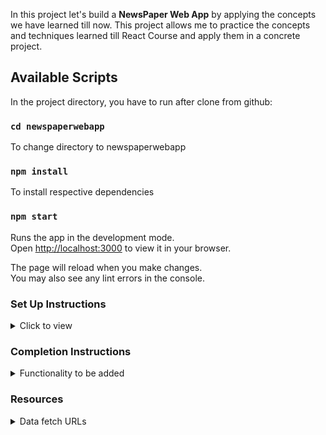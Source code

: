 In this project let's build a **NewsPaper Web App** by applying the concepts we have learned till now. This project allows me to practice the concepts and techniques learned till React Course and apply them in a concrete project.

## Available Scripts

In the project directory, you have to run after clone from github:

### `cd newspaperwebapp`

To change directory to newspaperwebapp

### `npm install`

To install respective dependencies

### `npm start`

Runs the app in the development mode.\
Open [http://localhost:3000](http://localhost:3000) to view it in your browser.

The page will reload when you make changes.\
You may also see any lint errors in the console.

### Set Up Instructions

<details>

<summary>Click to view</summary>

- Download dependencies by running `npm install`
- Start up the app using `npm start`

</details>

### Completion Instructions

<details>

<summary>Functionality to be added</summary>
<br/>
The app must have the following functionalities

- **Home Route**

    - An HTTP GET request should be made to **Top Headlines** 

    - **_Loader_** should be displayed while fetching the data
    - After the data is fetched successfully, display the list of top rated books received from the response
    - If the HTTP GET request made is unsuccessful, then the failure view screens should be displayed
    - When the **Try Again** button is clicked, an HTTP GET request should be made to **Top Headlines**

- **Header**  
    
  - When the **logo** in the header is clicked, then the page should be navigated to the Home Route
  - When the **Home** link in the header is clicked, then the page should be navigated to the Home Route
  - When the **Business** link in the header is clicked, then the page should be navigated to the Business Route
  - When the **Entertainment** button in the header is clicked, then the page should be navigated to the Entertainment Route
  - When the **General** button in the header is clicked, then the page should be navigated to the General Route
  - When the **Health** button in the header is clicked, then the page should be navigated to the Health Route
  - When the **Science** button in the header is clicked, then the page should be navigated to the Science Route
  - When the **Sports** button in the header is clicked, then the page should be navigated to the Sports Route
  - When the **Technology** button in the header is clicked, then the page should be navigated to the Technology Route

- **Business Route**

    - An HTTP GET request should be made to **Business** 

    - **_Loader_** should be displayed while fetching the data
    - After the data is fetched successfully, display the list of top rated books received from the response
    - If the HTTP GET request made is unsuccessful, then the failure view screens should be displayed
    - When the **Try Again** button is clicked, an HTTP GET request should be made to **Business**

- **Entertainment Route**

    - An HTTP GET request should be made to **Entertainment** 

    - **_Loader_** should be displayed while fetching the data
    - After the data is fetched successfully, display the list of top rated books received from the response
    - If the HTTP GET request made is unsuccessful, then the failure view screens should be displayed
    - When the **Try Again** button is clicked, an HTTP GET request should be made to **Entertainment**

- **General Route**

  - An HTTP GET request should be made to **General** 

  - **_Loader_** should be displayed while fetching the data
  - After the data is fetched successfully, display the list of top rated books received from the response
  - If the HTTP GET request made is unsuccessful, then the failure view screens should be displayed
  - When the **Try Again** button is clicked, an HTTP GET request should be made to **General**

- **Health Route**

  - An HTTP GET request should be made to **Health** 

  - **_Loader_** should be displayed while fetching the data
  - After the data is fetched successfully, display the list of top rated books received from the response
  - If the HTTP GET request made is unsuccessful, then the failure view screens should be displayed
  - When the **Try Again** button is clicked, an HTTP GET request should be made to **Health**

- **Science Route**

  - An HTTP GET request should be made to **Science** 

  - **_Loader_** should be displayed while fetching the data
  - After the data is fetched successfully, display the list of top rated books received from the response
  - If the HTTP GET request made is unsuccessful, then the failure view screens should be displayed
  - When the **Try Again** button is clicked, an HTTP GET request should be made to **Science**

- **Sports Route**

  - An HTTP GET request should be made to **Sports** 

  - **_Loader_** should be displayed while fetching the data
  - After the data is fetched successfully, display the list of top rated books received from the response
  - If the HTTP GET request made is unsuccessful, then the failure view screens should be displayed
  - When the **Try Again** button is clicked, an HTTP GET request should be made to **Sports**

- **Technology Route**

  - An HTTP GET request should be made to **Technology** 

  - **_Loader_** should be displayed while fetching the data
  - After the data is fetched successfully, display the list of top rated books received from the response
  - If the HTTP GET request made is unsuccessful, then the failure view screens should be displayed
  - When the **Try Again** button is clicked, an HTTP GET request should be made to **Technology**

</details>

### Resources

<details>
<summary>Data fetch URLs</summary>


- **Top Headlines API**

    #### URL: `https://api.npoint.io/d0e7242c16c74e0965ee`

    #### Method: `GET`

- **Business API**

    #### URL: `https://api.npoint.io/c252f78532a7d1929422`

    #### Method: `GET`

- **Entertainment API**

    #### URL: `https://api.npoint.io/0c73af7bd958f0bfa1d4`

    #### Method: `GET`

- **General API**

    #### URL: `https://api.npoint.io/acca96cf590df2574858`

    #### Method: `GET`

- **Health API**

    #### URL: `https://api.npoint.io/3b48dbd0a1bd82be029e`

    #### Method: `GET`

- **Science API**

    #### URL: `https://api.npoint.io/59b5932957a838e64013`

    #### Method: `GET`

- **Sports API**

    #### URL: `https://api.npoint.io/aab6bd396f5fa431f793`

    #### Method: `GET`

- **Technology API**

    #### URL: `https://api.npoint.io/f6ecf8cce2024c95677e`

    #### Method: `GET`


</details>